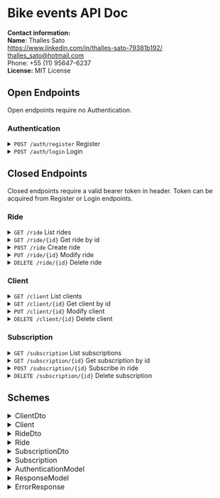 
# Bike events API Doc
**Contact information:**  
**Name**: Thalles Sato  
https://www.linkedin.com/in/thalles-sato-79381b192/  
thalles_sato@hotmail.com  
Phone: +55 (11) 95647-6237  
**License:** MIT License

## Open Endpoints

Open endpoints require no Authentication.

### Authentication

<details>
 <summary><code>POST /auth/register</code> Register </summary>
 
##### Request body

 *Scheme: AuthenticationModel*
>  Field  | Type |  Mandatory
>  ------ | --------- | ----
> username| String | yes
> password | String | yes

##### Responses

>  Code | Scheme | Message
>  ------ | --------- |----
> 200 | Token |None
> 400 | ErrorResponse | `Username already used`

</details>

<details>
 <summary><code>POST /auth/login</code> Login</summary>
 
##### Request body

 *Scheme: AuthenticationModel*
>  Field  | Type | Mandatory
>  ------ | --------- | -----
> username| String | yes
> password | String | yes
 
##### Responses

>  Code | Scheme | Message
>  ------ | --------- |----
> 200 | Token |None
> 401 | ErrorResponse | `Invalid login`

</details>

## Closed Endpoints

Closed endpoints require a valid bearer token in header. Token can be acquired from Register or Login endpoints.

### Ride
  
<details>
 <summary><code>GET /ride</code> List rides </summary>
 
##### Responses

>  Code | Scheme 
>  ------ | ---------
>    200 | Ride
</details>
<details>
 <summary><code>GET /ride/{id}</code> Get ride by id </summary>
 
##### Parameters
>  Param | Type 
>  ------ | ---------
>  id| Integer($int32)

##### Responses

>  Code | Scheme 
>  ------ | --------- 
>    200 | Ride 
>    404 | ErrorResponse 
</details>
<details>
 <summary><code>POST /ride</code> Create ride </summary>
 
##### Request body

 *Scheme: RideDto*
>  Field  | Type | Mandatory
>  ------ | --------- | ------
> name | String | yes
> start_date| String($date-time) | yes
> start_date_registration| String($date-time) | yes
> end_date_registration| String($date-time) | yes
> additional_information| String  | no
> start_place| String  | yes
> participants_limit| Integer($int32) | no for unlimited
> client_id| Integer($int32) | yes

##### Responses

>  Code | Scheme
>  ------ | --------- 
>    201 | Ride 
>    400 | ErrorResponse 
</details>
<details>
 <summary><code>PUT /ride/{id}</code> Modify ride </summary>
 
##### Parameters
>  Param | Type 
>  ------ | ---------
>  id| Integer($int32)
 
##### Request body

 *Scheme: RideDto*
>  Field  | Type | Mandatory
>  ------ | --------- | ------
> name | String | yes
> start_date| String($date-time) | yes
> start_date_registration| String($date-time) | yes
> end_date_registration| String($date-time) | yes
> additional_information| String  | no
> start_place| String  | yes
> participants_limit| Integer($int32) | no for unlimited
> client_id| Integer($int32) | yes

##### Responses

>  Code | Scheme 
>  ------ | ---------
>    200 | Ride 
>    400 | ErrorResponse 
>    404 | ErrorResponse 
</details>
<details>
 <summary><code>DELETE /ride/{id}</code> Delete ride </summary>
 
##### Parameters
>  Param | Type 
>  ------ | ---------
>  id| Integer($int32)

##### Responses

>  Code | Scheme | Message
>  ------ | --------- | ---
>    200 | None | `Client deleted successful`
>    404 | ErrorResponse | 
</details>

### Client

<details>
 <summary><code>GET /client</code> List clients</summary>

##### Responses

>  Code | Scheme 
>  ------ | ---------
>    200 | Client
</details>

<details>
 <summary><code>GET /client/{id}</code> Get client by id</summary>
 
##### Parameters
>  Param | Type 
>  ------ | ---------
>  id| Integer($int32)

##### Responses

>  Code | Scheme 
>  ------ | ---------
>    200 | Client
>    404 | ErrorResponse 
</details>
<details>
 <summary><code>PUT /client/{id}</code> Modify client</summary>
 
##### Parameters
>  Param | Type 
>  ------ | ---------
>  id| Integer($int32)
 
##### Request body

 *Scheme: ClientDto*
>  Field  | Type | Mandatory
>  ------ | --------- | -----
> username| String | yes
> password | String | yes

##### Responses

>  Code | Scheme 
>  ------ | ---------
>    200 | Client
>    404 | ErrorResponse 
</details>
<details>
 <summary><code>DELETE /client/{id}</code> Delete client</summary>
 
##### Parameters
>  Param | Type 
>  ------ | ---------
>  id| Integer($int32)

##### Responses


>  Code | Scheme | Message
>  ------ | --------- | ---
>    200 | None | `Ride deleted successful`
>    404 | ErrorResponse | 
</details>

### Subscription

<details>
 <summary><code>GET /subscription</code> List subscriptions</summary>

##### Parameters
>  Param | Type 
>  ------ | ---------
>  ride_id| *(opitional)* Integer($int32)
>  client_id| *(opitional)* Integer($int32)

##### Responses

>  Code | Scheme 
>  ------ | ---------
>    200 | Subscription
</details>

<details>
 <summary><code>GET /subscription/{id}</code> Get subscription by id</summary>
 
##### Parameters
>  Param | Type 
>  ------ | ---------
>  id| Integer($int32)

##### Responses

>  Code | Scheme 
>  ------ | ---------
>    200 | Subscription
>    404 | ErrorResponse 
</details>
<details>
 <summary><code>POST /subscription/{id}</code> Subscribe in ride</summary>
 
##### Parameters
>  Param | Type 
>  ------ | ---------
>  id| Integer($int32)
 
##### Request body

 *Scheme: SubscriptionDto*
>  Field  | Type | Mandatory
>  ------ | --------- | -----
> client_id| Integer($int32) | yes
> ride_id| Integer($int32) | yes

##### Responses

>  Code | Scheme 
>  ------ | ---------
>    200 | Subscription
>    404 | ErrorResponse 
</details>
<details>
 <summary><code>DELETE /subscription/{id}</code> Delete subscription</summary>
 
##### Parameters
>  Param | Type 
>  ------ | ---------
>  id| Integer($int32)

##### Responses


>  Code | Scheme | Message
>  ------ | --------- | ---
>    200 | None | `Inscription deleted successful`
>    404 | ErrorResponse | 
</details>

## Schemes

<details>
 <summary style="font-size: 16px"> ClientDto </summary>

>  Field  | Type 
>  ------ | --------- 
> username| String 
> password | String 

</details>
<details>
 <summary style="font-size: 16px"> Client </summary>

>  Field  | Type 
>  ------ | --------- 
> id| Integer($int32) 
> username| String 
> password | String
> rides | Ride
> subscriptions | Subscription
> role| Role

</details>
<details>
 <summary style="font-size: 16px"> RideDto </summary>

>  Field  | Type 
>  ------ | ---------
> name | String
> start_date| String($date-time) 
> start_date_registration| String($date-time)
> end_date_registration| String($date-time) 
> additional_information| String 
> start_place| String  
> participants_limit| Integer($int32) 
> client_id| Integer($int32) 

</details>
<details>
 <summary style="font-size: 16px"> Ride </summary>

>  Field  | Type 
>  ------ | ---------
> id| Integer($int32) 	
> name | String
> start_date| String($date-time) 
> start_date_registration| String($date-time)
> end_date_registration| String($date-time) 
> additional_information| String 
> start_place| String  
> participants_limit| Integer($int32) 
> client| Client

</details> 
<details>
 <summary style="font-size: 16px"> SubscriptionDto </summary>

>  Field  | Type 
>  ------ | --------- 
> client_id| Integer($int32)
> ride_id| Integer($int32) 

</details>
<details>
 <summary style="font-size: 16px"> Subscription </summary>

>  Field  | Type 
>  ------ | --------- 
> id| Integer($int32) 	
> client_id| Integer($int32)
> ride_id| Integer($int32) 
> subscription_date| String($date-time) 

</details>
<details>
 <summary style="font-size: 16px"> AuthenticationModel </summary>

>  Field  | Type 
>  ------ | --------- 
> username| String 
> password | String 

</details>
<details>
 <summary style="font-size: 16px"> ResponseModel </summary>

>  Field  | Type
>  ------ | ---------
>  token | String

</details>
<details>
 <summary style="font-size: 16px"> ErrorResponse </summary>

>  Field  | Type
>  ------ | ---------
>  error| String
>  message| String

</details>
